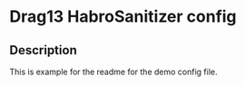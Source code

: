 # Drag13 HabroSanitizer config

## Description

This is example for the readme for the demo config file.